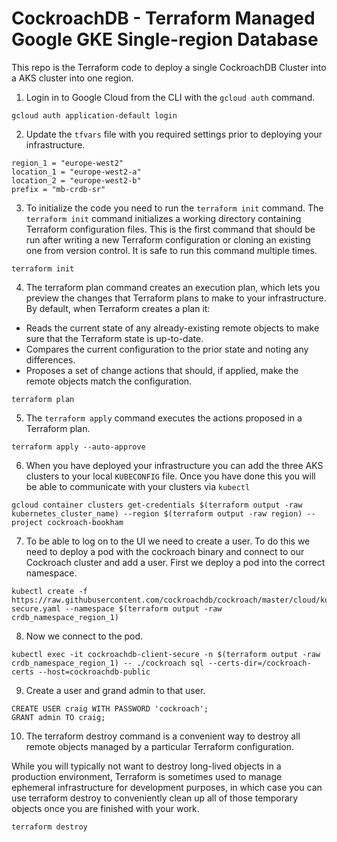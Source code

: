 # CockroachDB  - Terraform Managed Google GKE Single-region Database

This repo is the Terraform code to deploy a single CockroachDB Cluster into a AKS cluster into one region.

1. Login in to Google Cloud from the CLI with the `gcloud auth` command.

```
gcloud auth application-default login
```

2. Update the `tfvars` file with you required settings prior to deploying your infrastructure.

```
region_1 = "europe-west2"
location_1 = "europe-west2-a"
location_2 = "europe-west2-b"
prefix = "mb-crdb-sr"
```

3. To initialize the code you need to run the `terraform init` command. The `terraform init` command initializes a working directory containing Terraform configuration files. This is the first command that should be run after writing a new Terraform configuration or cloning an existing one from version control. It is safe to run this command multiple times.

```
terraform init
```

4. The terraform plan command creates an execution plan, which lets you preview the changes that Terraform plans to make to your infrastructure. By default, when Terraform creates a plan it:

- Reads the current state of any already-existing remote objects to make sure that the Terraform state is up-to-date.
- Compares the current configuration to the prior state and noting any differences.
- Proposes a set of change actions that should, if applied, make the remote objects match the configuration.

```
terraform plan
```

5. The `terraform apply` command executes the actions proposed in a Terraform plan.

```
terraform apply --auto-approve
```

6. When you have deployed your infrastructure you can add the three AKS clusters to your local `KUBECONFIG` file. Once you have done this you will be able to communicate with your clusters via `kubectl`

```
gcloud container clusters get-credentials $(terraform output -raw kubernetes_cluster_name) --region $(terraform output -raw region) --project cockroach-bookham
```

7. To be able to log on to the UI we need to create a user. To do this we need to deploy a pod with the cockroach binary and connect to our Cockroach cluster and add a user. First we deploy a pod into the correct namespace.

```
kubectl create -f https://raw.githubusercontent.com/cockroachdb/cockroach/master/cloud/kubernetes/multiregion/client-secure.yaml --namespace $(terraform output -raw crdb_namespace_region_1)
```

8. Now we connect to the pod.

```
kubectl exec -it cockroachdb-client-secure -n $(terraform output -raw crdb_namespace_region_1) -- ./cockroach sql --certs-dir=/cockroach-certs --host=cockroachdb-public
```

9. Create a user and grand admin to that user.

```
CREATE USER craig WITH PASSWORD 'cockroach';
GRANT admin TO craig;
```


10. The terraform destroy command is a convenient way to destroy all remote objects managed by a particular Terraform configuration.

While you will typically not want to destroy long-lived objects in a production environment, Terraform is sometimes used to manage ephemeral infrastructure for development purposes, in which case you can use terraform destroy to conveniently clean up all of those temporary objects once you are finished with your work.

```
terraform destroy
```